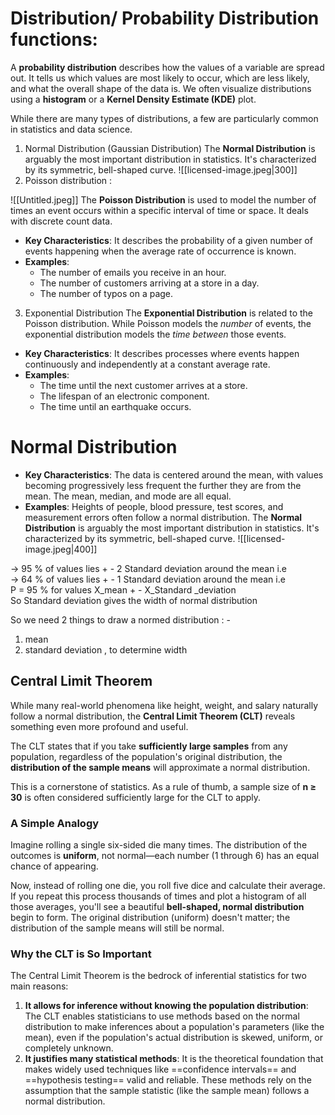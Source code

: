 # Distribution/ Probability Distribution functions:
A **probability distribution** describes how the values of a variable are spread out. It tells us which values are most likely to occur, which are less likely, and what the overall shape of the data is. We often visualize distributions using a **histogram** or a **Kernel Density Estimate (KDE)** plot.

While there are many types of distributions, a few are particularly common in statistics and data science.
1. Normal Distribution (Gaussian Distribution)
The **Normal Distribution** is arguably the most important distribution in statistics. It's characterized by its symmetric, bell-shaped curve.
![[licensed-image.jpeg|300]]
2. Poisson distribution :

![[Untitled.jpeg]]
The **Poisson Distribution** is used to model the number of times an event occurs within a specific interval of time or space. It deals with discrete count data.
- **Key Characteristics**: It describes the probability of a given number of events happening when the average rate of occurrence is known.
- **Examples**:
	- The number of emails you receive in an hour.
	- The number of customers arriving at a store in a day.
	- The number of typos on a page.
3. Exponential Distribution
The **Exponential Distribution** is related to the Poisson distribution. While Poisson models the _number_ of events, the exponential distribution models the _time between_ those events.

- **Key Characteristics**: It describes processes where events happen continuously and independently at a constant average rate.
- **Examples**:
	- The time until the next customer arrives at a store.
	- The lifespan of an electronic component.
	- The time until an earthquake occurs.

# Normal Distribution

- **Key Characteristics**: The data is centered around the mean, with values becoming progressively less frequent the further they are from the mean. The mean, median, and mode are all equal.
- **Examples**: Heights of people, blood pressure, test scores, and measurement errors often follow a normal distribution.
The **Normal Distribution** is arguably the most important distribution in statistics. It's characterized by its symmetric, bell-shaped curve.
![[licensed-image.jpeg|400]]

→ 95 % of values lies + - 2 Standard deviation around the mean i.e  
→ 64 % of values lies + - 1 Standard deviation around the mean i.e  
P = 95 % for values X_mean + - X_Standard _deviation  
So Standard deviation gives the width of normal distribution  
  
So we need 2 things to draw a normed distribution : -  
1. mean  
2. standard deviation , to determine width

## Central Limit Theorem
While many real-world phenomena like height, weight, and salary naturally follow a normal distribution, the **Central Limit Theorem (CLT)** reveals something even more profound and useful.

The CLT states that if you take **sufficiently large samples** from any population, regardless of the population's original distribution, the **distribution of the sample means** will approximate a normal distribution.

This is a cornerstone of statistics. As a rule of thumb, a sample size of **n ≥ 30** is often considered sufficiently large for the CLT to apply.

### A Simple Analogy
Imagine rolling a single six-sided die many times. The distribution of the outcomes is **uniform**, not normal—each number (1 through 6) has an equal chance of appearing.

Now, instead of rolling one die, you roll five dice and calculate their average. If you repeat this process thousands of times and plot a histogram of all those averages, you'll see a beautiful **bell-shaped, normal distribution** begin to form. The original distribution (uniform) doesn't matter; the distribution of the sample means will still be normal.

### Why the CLT is So Important
The Central Limit Theorem is the bedrock of inferential statistics for two main reasons:
1. **It allows for inference without knowing the population distribution**: The CLT enables statisticians to use methods based on the normal distribution to make inferences about a population's parameters (like the mean), even if the population's actual distribution is skewed, uniform, or completely unknown.
2. **It justifies many statistical methods**: It is the theoretical foundation that makes widely used techniques like ==confidence intervals== and ==hypothesis testing== valid and reliable. These methods rely on the assumption that the sample statistic (like the sample mean) follows a normal distribution.